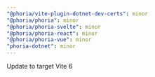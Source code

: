 ```yaml
---
"@phoria/vite-plugin-dotnet-dev-certs": minor
"@phoria/phoria": minor
"@phoria/phoria-svelte": minor
"@phoria/phoria-react": minor
"@phoria/phoria-vue": minor
"phoria-dotnet": minor
---
```


Update to target Vite 6
